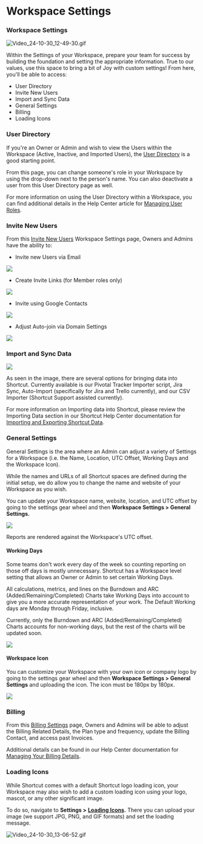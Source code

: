# Workspace Settings

### Workspace Settings

![Video\_24-10-30\_12-49-30.gif](https://help.shortcut.com/hc/article_attachments/31708227761044)

Within the Settings of your Workspace, prepare your team for success by building the foundation and setting the appropriate information. True to our values, use this space to bring a bit of Joy with custom settings! From here, you'll be able to access:

* User Directory
* Invite New Users
* Import and Sync Data
* General Settings
* Billing
* Loading Icons

### User Directory <a href="#h_01jbf5k4qht89zqtr656nyce9m" id="h_01jbf5k4qht89zqtr656nyce9m"></a>

If you're an Owner or Admin and wish to view the Users within the Workspace (Active, Inactive, and Imported Users), the [User Directory](https://app.shortcut.com/settings/users) is a good starting point.

From this page, you can change someone's role in your Workspace by using the drop-down next to the person's name. You can also deactivate a user from this User Directory page as well.&#x20;

For more information on using the User Directory within a Workspace, you can find additional details in the Help Center article for [Managing User Roles](https://help.shortcut.com/hc/en-us/articles/360033599771-Managing-User-Roles).

### Invite New Users <a href="#h_01jbf5sm4e1nxfakjc3c0wyc9t" id="h_01jbf5sm4e1nxfakjc3c0wyc9t"></a>

From this [Invite New Users](https://app.shortcut.com/settings/users/invite) Workspace Settings page, Owners and Admins have the ability to:

* Invite new Users via Email

![](https://help.shortcut.com/hc/article_attachments/31708227772052)

* Create Invite Links (for Member roles only)

![](https://help.shortcut.com/hc/article_attachments/31708199165972)

* Invite using Google Contacts

![](https://help.shortcut.com/hc/article_attachments/31708199174292)

* Adjust Auto-join via Domain Settings

![](https://help.shortcut.com/hc/article_attachments/31708227789076)

### &#x20;Import and Sync Data <a href="#h_01jbf6ycz8q3awtnq6tx1pxnqc" id="h_01jbf6ycz8q3awtnq6tx1pxnqc"></a>

![](https://help.shortcut.com/hc/article_attachments/31708227794964)

As seen in the image, there are several options for bringing data into Shortcut. Currently available is our Pivotal Tracker Importer script, Jira Sync, Auto-Import (specifically for Jira and Trello currently), and our CSV Importer (Shortcut Support assisted currently).

For more information on Importing data into Shortcut, please review the Importing Data section in our Shortcut Help Center documentation for [Importing and Exporting Shortcut Data](https://help.shortcut.com/hc/en-us/articles/360044295392-Importing-and-Exporting-Shortcut-Data#h_01HMYGFA4EYAFM6B81AG66THZ5).

### General Settings <a href="#h_01jbf75ptkvs97cppt0hh4djas" id="h_01jbf75ptkvs97cppt0hh4djas"></a>

General Settings is the area where an Admin can adjust a variety of Settings for a Workspace (i.e. the Name, Location, UTC Offset, Working Days and the Workspace Icon).

While the names and URLs of all Shortcut spaces are defined during the initial setup, we do allow you to change the name and website of your Workspace as you wish. &#x20;

You can update your Workspace name, website, location, and UTC offset by going to the settings gear wheel and then **Workspace Settings >  General Settings.**

![](https://help.shortcut.com/hc/article_attachments/31708227802900)

Reports are rendered against the Workspace's UTC offset.

#### Working Days <a href="#h_01hhqnzzqxea2fmhwmb2h8n9ch" id="h_01hhqnzzqxea2fmhwmb2h8n9ch"></a>

Some teams don't work every day of the week so counting reporting on those off days is mostly unnecessary. Shortcut has a Workspace level setting that allows an Owner or Admin to set certain Working Days.

All calculations, metrics, and lines on the Burndown and ARC (Added/Remaining/Completed) Charts take Working Days into account to give you a more accurate representation of your work. The Default Working days are Monday through Friday, inclusive.

Currently, only the Burndown and ARC (Added/Remaining/Completed) Charts accounts for non-working days, but the rest of the charts will be updated soon.

![](https://help.shortcut.com/hc/article_attachments/31708227805844)

#### Workspace Icon <a href="#h_01jbf61yn3bfq6y5t8tqfqs6xn" id="h_01jbf61yn3bfq6y5t8tqfqs6xn"></a>

You can customize your Workspace with your own icon or company logo by going to the settings gear wheel and then **Workspace Settings > General Settings** and uploading the icon. The icon must be 180px by 180px.

![](https://help.shortcut.com/hc/article_attachments/31708199191956)

### Billing <a href="#h_01jbf5xr1sdz7xwby2ccd75rf0" id="h_01jbf5xr1sdz7xwby2ccd75rf0"></a>

From this [Billing Settings](https://app.shortcut.com/settings/billing) page, Owners and Admins will be able to adjust the Billing Related Details, the Plan type and frequency, update the Billing Contact, and access past Invoices.&#x20;

Additional details can be found in our Help Center documentation for [Managing Your Billing Details](https://help.shortcut.com/hc/en-us/articles/360033231852-Managing-Your-Billing-Details).

### Loading Icons <a href="#h_01jbf5xv58qyayanhcaj06wway" id="h_01jbf5xv58qyayanhcaj06wway"></a>

While Shortcut comes with a default Shortcut logo loading icon, your Workspace may also wish to add a custom loading icon using your logo, mascot, or any other significant image.&#x20;

To do so, navigate to **Settings >** [**Loading Icons**](https://app.shortcut.com/settings/loading-icons)**.** There you can upload your image (we support JPG, PNG, and GIF formats) and set the loading message.&#x20;

![Video\_24-10-30\_13-06-52.gif](https://help.shortcut.com/hc/article_attachments/31708227810836)
